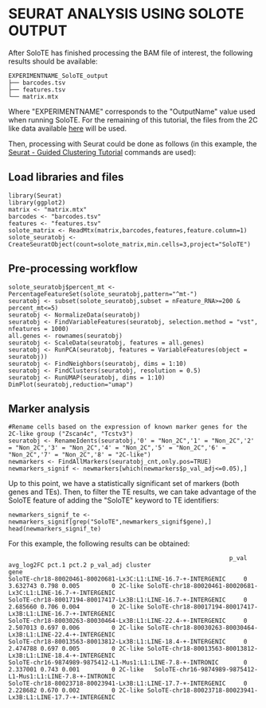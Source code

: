 # SEURAT ANALYSIS USING SOLOTE OUTPUT

After SoloTE has finished processing the BAM file of interest, the following results should be available:

```
EXPERIMENTNAME_SoloTE_output  
├── barcodes.tsv
├── features.tsv
└── matrix.mtx
```

Where "EXPERIMENTNAME" corresponds to the "OutputName" value used when running SoloTE. For the remaining of this tutorial, the files from the 2C like data available [here](https://github.com/bvaldebenitom/SoloTE/tree/main/Data_2Clike_SoloTE) will be used.


Then, processing with Seurat could be done as follows (in this example, the [Seurat - Guided Clustering Tutorial](https://satijalab.org/seurat/articles/pbmc3k_tutorial.html) commands are used):

## Load libraries and files
```
library(Seurat)
library(ggplot2)
matrix <- "matrix.mtx"
barcodes <- "barcodes.tsv"
features <- "features.tsv"
solote_matrix <- ReadMtx(matrix,barcodes,features,feature.column=1)
solote_seuratobj <- CreateSeuratObject(count=solote_matrix,min.cells=3,project="SoloTE")
```

## Pre-processing workflow
```
solote_seuratobj$percent_mt <- PercentageFeatureSet(solote_seuratobj,pattern="^mt-")
seuratobj <- subset(solote_seuratobj,subset = nFeature_RNA>=200 & percent_mt<=5)
seuratobj <- NormalizeData(seuratobj)
seuratobj <- FindVariableFeatures(seuratobj, selection.method = "vst", nfeatures = 1000)
all.genes <- rownames(seuratobj)
seuratobj <- ScaleData(seuratobj, features = all.genes)
seuratobj <- RunPCA(seuratobj, features = VariableFeatures(object = seuratobj))
seuratobj <- FindNeighbors(seuratobj, dims = 1:10)
seuratobj <- FindClusters(seuratobj, resolution = 0.5)
seuratobj <- RunUMAP(seuratobj, dims = 1:10)
DimPlot(seuratobj,reduction="umap")
```



## Marker analysis
```
#Rename cells based on the expression of known marker genes for the 2C-like group ("Zscan4c", "Tcstv3")
seuratobj <- RenameIdents(seuratobj,'0' = "Non_2C",'1' = "Non_2C",'2' = "Non_2C",'3' = "Non_2C",'4' = "Non_2C",'5' = "Non_2C",'6' = "Non_2C",'7' = "Non_2C",'8' = "2C-like")
newmarkers <- FindAllMarkers(seuratobj_cnt,only.pos=TRUE)
newmarkers_signif <- newmarkers[which(newmarkers$p_val_adj<=0.05),]
```
Up to this point, we have a statistically significant set of markers (both genes and TEs). Then, to filter the TE results, we can take advantage of the SoloTE feature of adding the "SoloTE" keyword to TE identifiers:

```
newmarkers_signif_te <- newmarkers_signif[grep("SoloTE",newmarkers_signif$gene),]
head(newmarkers_signif_te)
```

For this example, the following results can be obtained:
```
                                                              p_val avg_log2FC pct.1 pct.2 p_val_adj cluster                                                          gene
SoloTE-chr18-80020461-80020681-Lx3C:L1:LINE-16.7-+-INTERGENIC     0   3.632743 0.798 0.005         0 2C-like SoloTE-chr18-80020461-80020681-Lx3C:L1:LINE-16.7-+-INTERGENIC
SoloTE-chr18-80017194-80017417-Lx3B:L1:LINE-16.7-+-INTERGENIC     0   2.685660 0.706 0.004         0 2C-like SoloTE-chr18-80017194-80017417-Lx3B:L1:LINE-16.7-+-INTERGENIC
SoloTE-chr18-80030263-80030464-Lx3B:L1:LINE-22.4-+-INTERGENIC     0   2.507013 0.697 0.006         0 2C-like SoloTE-chr18-80030263-80030464-Lx3B:L1:LINE-22.4-+-INTERGENIC
SoloTE-chr18-80013563-80013812-Lx3B:L1:LINE-18.4-+-INTERGENIC     0   2.474788 0.697 0.005         0 2C-like SoloTE-chr18-80013563-80013812-Lx3B:L1:LINE-18.4-+-INTERGENIC
SoloTE-chr16-9874989-9875412-L1-Mus1:L1:LINE-7.8-+-INTRONIC       0   2.337001 0.743 0.001         0 2C-like   SoloTE-chr16-9874989-9875412-L1-Mus1:L1:LINE-7.8-+-INTRONIC
SoloTE-chr18-80023718-80023941-Lx3B:L1:LINE-17.7-+-INTERGENIC     0   2.228682 0.670 0.002         0 2C-like SoloTE-chr18-80023718-80023941-Lx3B:L1:LINE-17.7-+-INTERGENIC
```







